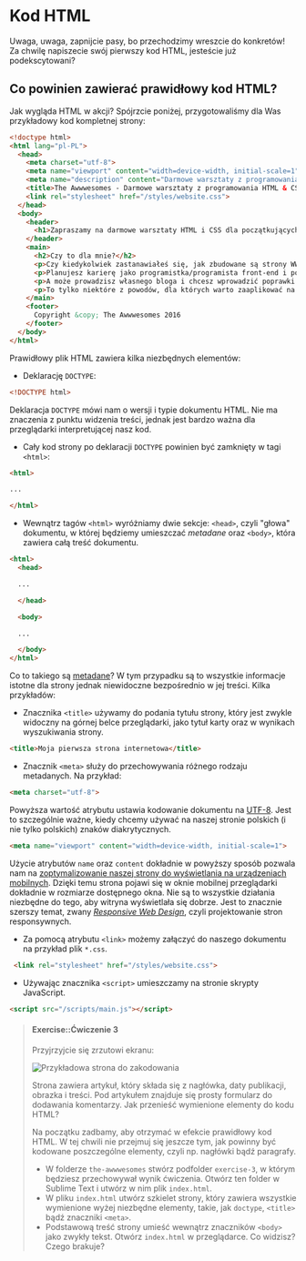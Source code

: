 # Kod HTML

Uwaga, uwaga, zapnijcie pasy, bo przechodzimy wreszcie do konkretów! Za chwilę napiszecie swój pierwszy kod HTML, jesteście już podekscytowani? 

## Co powinien zawierać prawidłowy kod HTML?

Jak wygląda HTML w akcji? Spójrzcie poniżej, przygotowaliśmy dla Was przykładowy kod kompletnej strony:

```html
<!doctype html>
<html lang="pl-PL">
  <head>
    <meta charset="utf-8">
    <meta name="viewport" content="width=device-width, initial-scale=1">
    <meta name="description" content="Darmowe warsztaty z programowania HTML i CSS.">
    <title>The Awwwesomes - Darmowe warsztaty z programowania HTML & CSS</title>
    <link rel="stylesheet" href="/styles/website.css">
  </head>
  <body>
    <header>
      <h1>Zapraszamy na darmowe warsztaty HTML i CSS dla początkujących!</h1>
    </header>
    <main>
      <h2>Czy to dla mnie?</h2>
      <p>Czy kiedykolwiek zastanawiałeś się, jak zbudowane są strony WWW?</p>
      <p>Planujesz karierę jako programistka/programista front-end i potrzebujesz merytorycznego wsparcia na start?</p>
      <p>A może prowadzisz własnego bloga i chcesz wprowadzić poprawki w szablonie, ale nie wiesz, jak to zrobić?</p>
      <p>To tylko niektóre z powodów, dla których warto zaaplikować na warsztaty The Awwwesomes.</p>
    </main>
    <footer>
      Copyright &copy; The Awwwesomes 2016
    </footer>
  </body>
</html>
```

Prawidłowy plik HTML zawiera kilka niezbędnych elementów:

- Deklarację `DOCTYPE`:

```html
<!DOCTYPE html>
```

Deklaracja `DOCTYPE` mówi nam o wersji i typie dokumentu HTML. Nie ma znaczenia z punktu widzenia treści, jednak jest bardzo ważna dla przeglądarki interpretującej nasz kod.

- Cały kod strony po deklaracji `DOCTYPE` powinien być zamknięty w tagi `<html>`:

```html
<html>

...

</html>
```

- Wewnątrz tagów `<html>` wyróżniamy dwie sekcje: `<head>`, czyli "głowa" dokumentu, w której będziemy umieszczać *metadane* oraz `<body>`, która zawiera całą treść dokumentu.

```html
<html>
  <head>

  ...

  </head>

  <body>

  ...

  </body>
</html>
```

Co to takiego są [metadane](https://pl.wikipedia.org/wiki/Metadane)? W tym przypadku są to wszystkie informacje istotne dla strony jednak niewidoczne bezpośrednio w jej treści. Kilka przykładów:

- Znacznika `<title>` używamy do podania tytułu strony, który jest zwykle widoczny na górnej belce przeglądarki, jako tytuł karty oraz w wynikach wyszukiwania strony.

```html
<title>Moja pierwsza strona internetowa</title>
```

- Znacznik `<meta>` służy do przechowywania różnego rodzaju metadanych. Na przykład:

```html
<meta charset="utf-8">
```

Powyższa wartość atrybutu ustawia kodowanie dokumentu na [UTF-8](https://pl.wikipedia.org/wiki/UTF-8). Jest to szczególnie ważne, kiedy chcemy używać na naszej stronie polskich (i nie tylko polskich) znaków diakrytycznych.

```html
<meta name="viewport" content="width=device-width, initial-scale=1">
``` 

Użycie atrybutów `name` oraz `content` dokładnie w powyższy sposób pozwala nam na [zoptymalizowanie naszej strony do wyświetlania na urządzeniach mobilnych](https://developer.mozilla.org/pl/docs/Mozilla/Mobile/Viewport_meta_tag). Dzięki temu strona pojawi się w oknie mobilnej przeglądarki dokładnie w rozmiarze dostępnego okna. Nie są to wszystkie działania niezbędne do tego, aby witryna wyświetlała się dobrze. Jest to znacznie szerszy temat, zwany *[Responsive Web Design](https://developer.mozilla.org/pl/docs/Mozilla/Mobile/Viewport_meta_tag)*, czyli projektowanie stron responsywnych.

- Za pomocą atrybutu `<link>` możemy załączyć do naszego dokumentu na przykład plik `*.css`.

```html
 <link rel="stylesheet" href="/styles/website.css">
```
- Używając znacznika `<script>` umieszczamy na stronie skrypty JavaScript.

```html
<script src="/scripts/main.js"></script>
```

> #### Exercise::Ćwiczenie 3
>
> Przyjrzyjcie się zrzutowi ekranu:
>
> ![Przykładowa strona do zakodowania](/images/simple-article.png "Przykładowa strona do zakodowania")
>
> Strona zawiera artykuł, który składa się z nagłówka, daty publikacji, obrazka i treści. Pod artykułem znajduje się prosty formularz do dodawania komentarzy. Jak przenieść wymienione elementy do kodu HTML?
>
> Na początku zadbamy, aby otrzymać w efekcie prawidłowy kod HTML. W tej chwili nie przejmuj się jeszcze tym, jak powinny być kodowane poszczególne elementy, czyli np. nagłówki bądź paragrafy.
> - W folderze `the-awwwesomes` stwórz podfolder `exercise-3`, w którym będziesz przechowywał wynik ćwiczenia. Otwórz ten folder w Sublime Text i utwórz w nim plik `index.html`.
> - W pliku `index.html` utwórz szkielet strony, który zawiera wszystkie wymienione wyżej niezbędne elementy, takie, jak `doctype`, `<title>` bądź znaczniki `<meta>`.
> - Podstawową treść strony umieść wewnątrz znaczników `<body>` jako zwykły tekst. Otwórz `index.html` w przeglądarce. Co widzisz? Czego brakuje?
